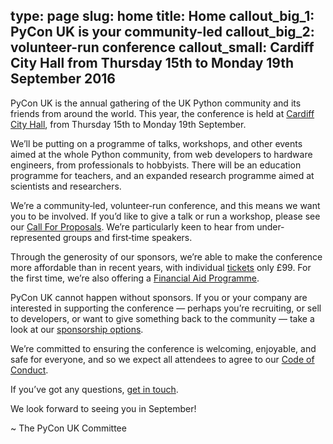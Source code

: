 type: page
slug: home
title: Home
callout_big_1: PyCon UK is your community-led
callout_big_2: volunteer-run conference
callout_small: Cardiff City Hall from Thursday 15th to Monday 19th September 2016
---

PyCon UK is the annual gathering of the UK Python community and its friends
from around the world.  This year, the conference is held at [Cardiff City
Hall](http://www.cardiffcityhall.com/), from Thursday 15th to Monday 19th
September.

We&rsquo;ll be putting on a programme of talks, workshops, and other events
aimed at the whole Python community, from web developers to hardware engineers,
from professionals to hobbyists.  There will be an education programme for
teachers, and an expanded research programme aimed at scientists and
researchers.

We&rsquo;re a community&hyphen;led, volunteer&hyphen;run conference, and this
means we want you to be involved.  If you&rsquo;d like to give a talk or run a
workshop, please see our [Call For Proposals](/cfp/).  We&rsquo;re particularly
keen to hear from under&hyphen;represented groups and first&hyphen;time
speakers.

Through the generosity of our sponsors, we&rsquo;re able to make the conference
more affordable than in recent years, with individual [tickets](/tickets/) only
&pound;99.  For the first time, we&rsquo;re also offering a [Financial Aid
Programme](/financial-aid/).

PyCon UK cannot happen without sponsors.  If you or your company are interested
in supporting the conference &mdash; perhaps you&rsquo;re recruiting, or sell
to developers, or want to give something back to the community &mdash; take a
look at our [sponsorship options](/sponsorship/).

We&rsquo;re committed to ensuring the conference is welcoming, enjoyable, and
safe for everyone, and so we expect all attendees to agree to our [Code of
Conduct](/code-of-conduct/).

If you&rsquo;ve got any questions, [get in touch](/contact/).

We look forward to seeing you in September!

~ The PyCon UK Committee
